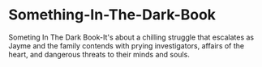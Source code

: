 Something-In-The-Dark-Book
==========================

Someting In The Dark Book-It's about a chilling struggle that escalates as Jayme and the family contends with prying investigators, affairs of the heart, and dangerous threats to their minds and souls.
